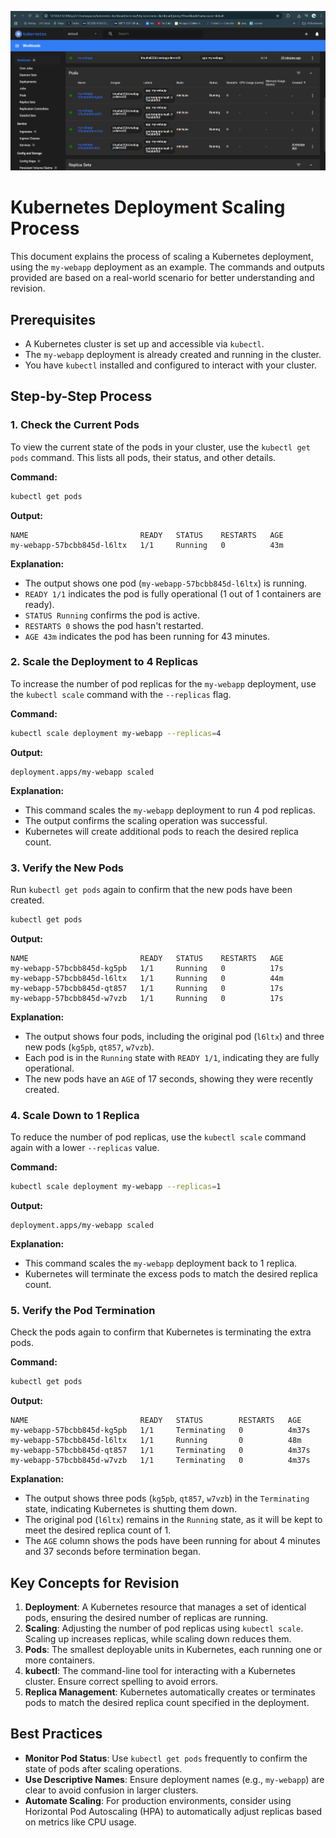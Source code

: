 ![My Image](minikube_dashboard.png)

# Kubernetes Deployment Scaling Process

This document explains the process of scaling a Kubernetes deployment, using the `my-webapp` deployment as an example. The commands and outputs provided are based on a real-world scenario for better understanding and revision.

## Prerequisites
- A Kubernetes cluster is set up and accessible via `kubectl`.
- The `my-webapp` deployment is already created and running in the cluster.
- You have `kubectl` installed and configured to interact with your cluster.

## Step-by-Step Process

### 1. Check the Current Pods
To view the current state of the pods in your cluster, use the `kubectl get pods` command. This lists all pods, their status, and other details.

**Command:**
```bash
kubectl get pods
```

**Output:**
```
NAME                         READY   STATUS    RESTARTS   AGE
my-webapp-57bcbb845d-l6ltx   1/1     Running   0          43m
```

**Explanation:**
- The output shows one pod (`my-webapp-57bcbb845d-l6ltx`) is running.
- `READY 1/1` indicates the pod is fully operational (1 out of 1 containers are ready).
- `STATUS Running` confirms the pod is active.
- `RESTARTS 0` shows the pod hasn't restarted.
- `AGE 43m` indicates the pod has been running for 43 minutes.

### 2. Scale the Deployment to 4 Replicas
To increase the number of pod replicas for the `my-webapp` deployment, use the `kubectl scale` command with the `--replicas` flag.

**Command:**
```bash
kubectl scale deployment my-webapp --replicas=4
```

**Output:**
```
deployment.apps/my-webapp scaled
```

**Explanation:**
- This command scales the `my-webapp` deployment to run 4 pod replicas.
- The output confirms the scaling operation was successful.
- Kubernetes will create additional pods to reach the desired replica count.

### 3. Verify the New Pods
Run `kubectl get pods` again to confirm that the new pods have been created.

```bash
kubectl get pods
```

**Output:**
```
NAME                         READY   STATUS    RESTARTS   AGE
my-webapp-57bcbb845d-kg5pb   1/1     Running   0          17s
my-webapp-57bcbb845d-l6ltx   1/1     Running   0          44m
my-webapp-57bcbb845d-qt857   1/1     Running   0          17s
my-webapp-57bcbb845d-w7vzb   1/1     Running   0          17s
```

**Explanation:**
- The output shows four pods, including the original pod (`l6ltx`) and three new pods (`kg5pb`, `qt857`, `w7vzb`).
- Each pod is in the `Running` state with `READY 1/1`, indicating they are fully operational.
- The new pods have an `AGE` of 17 seconds, showing they were recently created.

### 4. Scale Down to 1 Replica
To reduce the number of pod replicas, use the `kubectl scale` command again with a lower `--replicas` value.

**Command:**
```bash
kubectl scale deployment my-webapp --replicas=1
```

**Output:**
```
deployment.apps/my-webapp scaled
```

**Explanation:**
- This command scales the `my-webapp` deployment back to 1 replica.
- Kubernetes will terminate the excess pods to match the desired replica count.

### 5. Verify the Pod Termination
Check the pods again to confirm that Kubernetes is terminating the extra pods.

**Command:**
```bash
kubectl get pods
```

**Output:**
```
NAME                         READY   STATUS        RESTARTS   AGE
my-webapp-57bcbb845d-kg5pb   1/1     Terminating   0          4m37s
my-webapp-57bcbb845d-l6ltx   1/1     Running       0          48m
my-webapp-57bcbb845d-qt857   1/1     Terminating   0          4m37s
my-webapp-57bcbb845d-w7vzb   1/1     Terminating   0          4m37s
```

**Explanation:**
- The output shows three pods (`kg5pb`, `qt857`, `w7vzb`) in the `Terminating` state, indicating Kubernetes is shutting them down.
- The original pod (`l6ltx`) remains in the `Running` state, as it will be kept to meet the desired replica count of 1.
- The `AGE` column shows the pods have been running for about 4 minutes and 37 seconds before termination began.

## Key Concepts for Revision
1. **Deployment**: A Kubernetes resource that manages a set of identical pods, ensuring the desired number of replicas are running.
2. **Scaling**: Adjusting the number of pod replicas using `kubectl scale`. Scaling up increases replicas, while scaling down reduces them.
3. **Pods**: The smallest deployable units in Kubernetes, each running one or more containers.
4. **kubectl**: The command-line tool for interacting with a Kubernetes cluster. Ensure correct spelling to avoid errors.
5. **Replica Management**: Kubernetes automatically creates or terminates pods to match the desired replica count specified in the deployment.

## Best Practices
- **Monitor Pod Status**: Use `kubectl get pods` frequently to confirm the state of pods after scaling operations.
- **Use Descriptive Names**: Ensure deployment names (e.g., `my-webapp`) are clear to avoid confusion in larger clusters.
- **Automate Scaling**: For production environments, consider using Horizontal Pod Autoscaling (HPA) to automatically adjust replicas based on metrics like CPU usage.